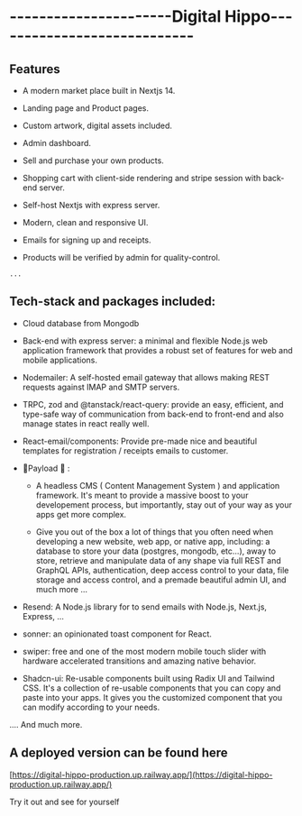 # ----------------------Digital Hippo----------------------------

## Features
   - A modern market place built in Nextjs 14.

   - Landing page and Product pages.

   - Custom artwork, digital assets included.

   - Admin dashboard.

   - Sell and purchase your own products.

   - Shopping cart with client-side rendering and stripe session with back-end server.

   - Self-host Nextjs with express server.

   - Modern, clean and responsive UI.

   - Emails for signing up and receipts.

   - Products will be verified by admin for quality-control.

    ...


## Tech-stack and packages included: 

   - Cloud database from Mongodb

   - Back-end with express server: a minimal and flexible Node.js web application framework that provides a robust set of features for web and mobile applications.

   - Nodemailer: A self-hosted email gateway that allows making REST requests against IMAP and SMTP servers.

   - TRPC, zod and @tanstack/react-query: provide an easy, efficient, and type-safe way of communication from back-end to front-end and also manage states in react really well.

   - React-email/components: Provide pre-made nice and beautiful templates for registration / receipts emails to customer.

   - 🌟Payload 🔆 :

      + A headless CMS ( Content Management System ) and application framework. It's meant to provide a massive boost to your developement process, but importantly, stay out of your way as your apps get more complex.

      + Give you out of the box a lot of things that you often need when developing a new website, web app, or native app, including: a database to store your data (postgres, mongodb, etc...), away to store, retrieve and manipulate data of any shape via full REST and GraphQL APIs, authentication, deep access control to your data, file storage and access control, and a premade beautiful admin UI, and much more ...

   - Resend: A Node.js library for to send emails with Node.js, Next.js, Express, ...

   - sonner: an opinionated toast component for React.

   - swiper: free and one of the most modern mobile touch slider with hardware accelerated transitions and amazing native behavior.

   - Shadcn-ui: Re-usable components built using Radix UI and Tailwind CSS. It's a collection of re-usable components that you can copy and paste into your apps. It gives you the customized component that you can modify according to your needs.

   .... And much more.



   ## A deployed version can be found here
   [https://digital-hippo-production.up.railway.app/](https://digital-hippo-production.up.railway.app/)

   Try it out and see for yourself